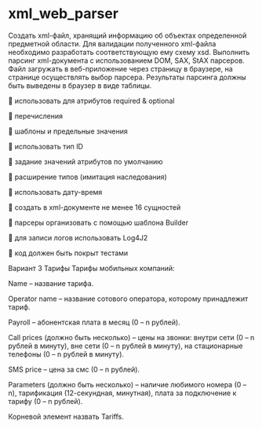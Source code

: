# xml_web_parser

Cоздать xml-файл, хранящий информацию об объектах определенной предметной области. Для валидации полученного xml-файла необходимо разработать соответствующую ему схему xsd. Выполнить парсинг xml-документа с использованием DOM, SAX, StAX парсеров.
Файл загружать в веб-приложение через страницу в браузере, на странице осуществлять выбор парсера. Результаты парсинга должны быть выведены в браузер в виде таблицы.

 использовать для атрибутов required & optional

 перечисления

 шаблоны и предельные значения

 использовать тип ID

 задание значений атрибутов по умолчанию

 расширение типов (имитация наследования)

 использовать дату-время

 создать в xml-документе не менее 16 сущностей

 парсеры организовать с помощью шаблона Builder

 для записи логов использовать Log4J2

 код должен быть покрыт тестами

Вариант 3
Тарифы
Тарифы мобильных компаний:

Name – название тарифа.

Operator name – название сотового оператора, которому принадлежит тариф.

Payroll – абонентская плата в месяц (0 – n рублей).

Сall prices (должно быть несколько) – цены на звонки: внутри сети (0 – n рублей в минуту), вне сети (0 – n рублей в минуту), на стационарные телефоны (0 – n рублей в минуту).

SMS price – цена за смс (0 – n рублей).

Parameters (должно быть несколько) – наличие любимого номера (0 – n), тарификация (12-секундная, минутная), плата за подключение к тарифу (0 – n рублей).

Корневой элемент назвать Tariffs.
